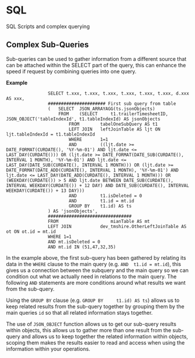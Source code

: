 # SQL

SQL Scripts and complex querying

## Complex Sub-Queries

Sub-queries can be used to gather information from a different source that can be attached within the SELECT part of the query, this can enhance the speed if request by combining queries into one query.

**Example**

```
				SELECT t.xxx, t.xxx, t.xxx, t.xxx, t.xxx, t.xxx, d.xxx AS xxx,
				###################### First sub query from table 
				(	SELECT 	JSON_ARRAYAGG(ts.jsonObjects)
					FROM 	(SELECT 	t1.trailerTimesheetID, JSON_OBJECT('tableIndexId', t1.tableIndexId) AS jsonObjects
						FROM 		tabelOneSubQuery AS t1						
						LEFT JOIN 	leftJoinTable AS ljt ON ljt.tableIndexId = t1.tableIndexId
						WHERE 		1=1
						AND 		((ljt.date >= DATE_FORMAT(CURDATE(), '%Y-%m-01') AND ljt.date <= LAST_DAY(CURDATE())) OR (ljt.date >= DATE_FORMAT(DATE_SUB(CURDATE(), INTERVAL 1 MONTH), '%Y-%m-01') AND ljt.date <= LAST_DAY(DATE_SUB(CURDATE(), INTERVAL 1 MONTH))) OR (ljt.date >= DATE_FORMAT(DATE_ADD(CURDATE(), INTERVAL 1 MONTH), '%Y-%m-01') AND ljt.date <= LAST_DAY(DATE_ADD(CURDATE(), INTERVAL 1 MONTH))) OR (WEEKDAY(CURDATE()) > 5 AND ljt.date BETWEEN DATE_SUB(CURDATE(), INTERVAL WEEKDAY(CURDATE()) + 12 DAY) AND DATE_SUB(CURDATE(), INTERVAL WEEKDAY(CURDATE()) + 13 DAY)))
						AND 		t1.isDeleted = 0
						AND 		t1.id = mt.id
						GROUP BY 	t1.id) AS ts
				) AS 'jsonObjects',
				################################
				FROM 				    mianTable AS mt
				LEFT JOIN 			dev_tmshire.OtherLeftJoinTable AS ot ON ot.id = mt.id
				WHERE 1=1
				AND mt.isDeleted = 0
				AND mt.id IN (51,47,32,35)

```

In the example above, the first sub-query has been gathered by relating its data in the `WHERE` clause to the main query (e.g. `AND  t1.id = mt.id`), this gives us a connection between the subquery and the main query so we can condition out what we actually need in relations to the main query. The following `AND` statements are more conditions around what results we want from the sub-query.

Using the `GROUP BY` clause (e.g. `GROUP BY 	t1.id) AS ts`) allows us to keep related results from the sub-query together by grouping them by the main queries `id` so that all related information stays together.

The use of `JSON_OBJECT` function allows us to get our sub-query results within objects, this allows us to gather more than one result from the sub-query and allows us to keep together the related information within objects, scoping them makes the results easier to read and access when using the information within your operations.
